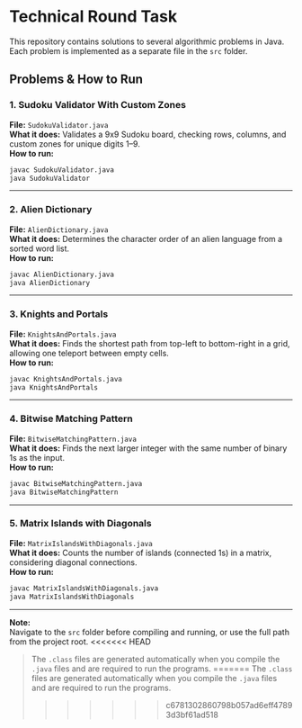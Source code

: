 # Technical Round Task

This repository contains solutions to several algorithmic problems in Java. Each problem is implemented as a separate file in the `src` folder.

## Problems & How to Run

### 1. Sudoku Validator With Custom Zones
**File:** `SudokuValidator.java`  
**What it does:** Validates a 9x9 Sudoku board, checking rows, columns, and custom zones for unique digits 1–9.  
**How to run:**  
```sh
javac SudokuValidator.java
java SudokuValidator
```

---

### 2. Alien Dictionary
**File:** `AlienDictionary.java`  
**What it does:** Determines the character order of an alien language from a sorted word list.  
**How to run:**  
```sh
javac AlienDictionary.java
java AlienDictionary
```

---

### 3. Knights and Portals
**File:** `KnightsAndPortals.java`  
**What it does:** Finds the shortest path from top-left to bottom-right in a grid, allowing one teleport between empty cells.  
**How to run:**  
```sh
javac KnightsAndPortals.java
java KnightsAndPortals
```

---

### 4. Bitwise Matching Pattern
**File:** `BitwiseMatchingPattern.java`  
**What it does:** Finds the next larger integer with the same number of binary 1s as the input.  
**How to run:**  
```sh
javac BitwiseMatchingPattern.java
java BitwiseMatchingPattern
```

---

### 5. Matrix Islands with Diagonals
**File:** `MatrixIslandsWithDiagonals.java`  
**What it does:** Counts the number of islands (connected 1s) in a matrix, considering diagonal connections.  
**How to run:**  
```sh
javac MatrixIslandsWithDiagonals.java
java MatrixIslandsWithDiagonals
```

---

**Note:**  
Navigate to the `src` folder before compiling and running, or use the full path from the project root.
<<<<<<< HEAD
> The `.class` files are generated automatically when you compile the `.java` files and are required to run the programs.
=======
The `.class` files are generated automatically when you compile the `.java` files and are required to run the programs.
>>>>>>> c6781302860798b057ad6eff47893d3bf61ad518
